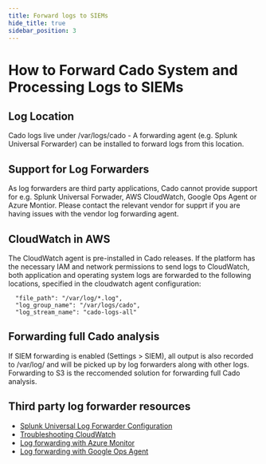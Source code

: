 ```yaml
---
title: Forward logs to SIEMs
hide_title: true
sidebar_position: 3
---
```


# How to Forward Cado System and Processing Logs to SIEMs

## Log Location
Cado logs live under /var/logs/cado - A forwarding agent (e.g. Splunk Universal Forwarder) can be installed to forward logs from this location.

## Support for Log Forwarders
As log forwarders are third party applications, Cado cannot provide support for e.g. Splunk Universal Forwader, AWS CloudWatch, Google Ops Agent or Azure Montior. Please contact the relevant vendor for supprt if you are having issues with the vendor log forwarding agent.

## CloudWatch in AWS
The CloudWatch agent is pre-installed in Cado releases.
If the platform has the necessary IAM and network permissions to send logs to CloudWatch, both application and operating system logs are forwarded to the following locations, specified in the cloudwatch agent configuration:

```
  "file_path": "/var/log/*.log",
  "log_group_name": "/var/logs/cado",
  "log_stream_name": "cado-logs-all"
```

## Forwarding full Cado analysis
If SIEM forwarding is enabled (Settings > SIEM), all output is also recorded to /var/log/ and will be picked up by log forwarders along with other logs.
Forwarding to S3 is the reccomended solution for forwarding full Cado analysis.

## Third party log forwarder resources
* [Splunk Universal Log Forwarder Configuration](https://docs.splunk.com/Documentation/Forwarder/9.4.0/Forwarder/Configuretheuniversalforwarder)
* [Troubleshooting CloudWatch](https://docs.aws.amazon.com/AmazonCloudWatch/latest/monitoring/troubleshooting-CloudWatch-Agent.html)
* [Log forwarding with Azure Monitor](https://learn.microsoft.com/en-us/azure/azure-monitor/essentials/data-collection-rule-structure)
* [Log forwarding with Google Ops Agent](https://cloud.google.com/logging/docs/agent/ops-agent/configuration)
